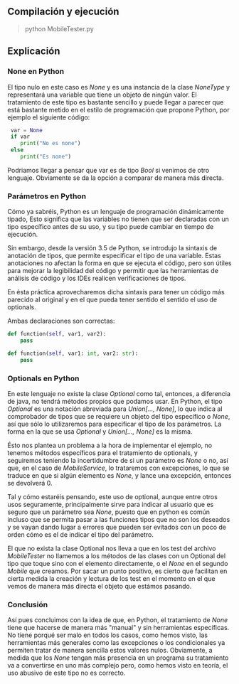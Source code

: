 ## Compilación y ejecución

> python MobileTester.py

## Explicación

### None en Python

El tipo nulo en este caso es *None* y es una instancia de la clase *NoneType* y representará una variable que tiene un objeto de ningún valor. El tratamiento de este tipo es bastante sencillo y puede llegar a parecer que está bastante metido en el estilo de programación que propone Python, por ejemplo el siguiente código:

```python
 var = None
 if var
    print("No es none")
 else
    print("Es none")
```
Podriamos llegar a pensar que var es de tipo *Bool* si venimos de otro lenguaje. Obviamente se da la opción a  comparar de manera más directa.

### Parámetros en Python

Cómo ya sabréis, Python es un lenguaje de programación dinámicamente tipado, Esto significa que las variables no tienen que ser declaradas con un tipo específico antes de su uso, y su tipo puede cambiar en tiempo de ejecución.

Sin embargo, desde la versión 3.5 de Python, se introdujo la sintaxis de anotación de tipos, que permite especificar el tipo de una variable. Estas anotaciones no afectan la forma en que se ejecuta el código, pero son útiles para mejorar la legibilidad del código y permitir que las herramientas de análisis de código y los IDEs realicen verificaciones de tipos.

En ésta práctica aprovecharemos dicha sintaxis para tener un código más parecido al original y en el que pueda tener sentido el sentido el uso de optionals.

Ambas declaraciones son correctas:

```python
def function(self, var1, var2):
    pass

def function(self, var1: int, var2: str):
    pass
```

### Optionals en Python

En este lenguaje no existe la clase *Optional* como tal, entonces, a diferencia de java, no tendrá métodos propios que podamos usar. En Python, el tipo *Optional* es una notación abreviada para *Union[..., None]*, lo que indica al comprobador de tipos que se requiere un objeto del tipo específico o *None*, así que sólo lo utilizaremos para especificar el tipo de los parámetros. La forma en la que se usa *Optional* y *Union[..., None]* es la misma.

Ésto nos plantea un problema a la hora de implementar el ejemplo, no tenemos métodos específicos para el tratamiento de optionals, y seguiremos teniendo la incertidumbre de si un parámetro es *None* o no, así que, en el caso de *MobileService*, lo trataremos con excepciones, lo que se traduce en que si algún elemento es *None*, y lance una excepción, entonces se devolverá 0.

Tal y cómo estaréis pensando, este uso de optional, aunque entre otros usos seguramente, principalmente sirve para indicar al usuario que es seguro que un parámetro sea *None*, puesto que en python es común incluso que se permita pasar a las funciones tipos que no son los deseados y se vayan dando lugar a errores que pueden ser evitados con un poco de orden cómo es el de indicar el tipo del parámetro.

El que no exista la clase Optional nos lleva a que en los test del archivo *MobileTester* no llamemos a los métodos de las clases con un Optional del tipo que toque sino con el elemento directamente, o el *None* en el segundo *Mobile* que creamos. Por sacar un punto positivo, es cierto que facilitan en cierta medida la creación y lectura de los test en el momento en el que vemos de manera más directa el objeto que estámos pasando. 

### Conclusión

Así pues concluimos con la idea de que, en Python, el tratamiento de *None* tiene que hacerse de manera más "manual" y sin herramientas específicas. No tiene porqué ser malo en todos los casos, como hemos visto, las herramientas más generales como las excepciones o los condicionales ya permiten tratar de manera sencilla estos valores nulos. Obviamente, a medida que los *None* tengan más presencia en un programa su tratamiento va a convertirse en uno más complejo pero, como hemos visto en teoría, el uso abusivo de este tipo no es correcto.